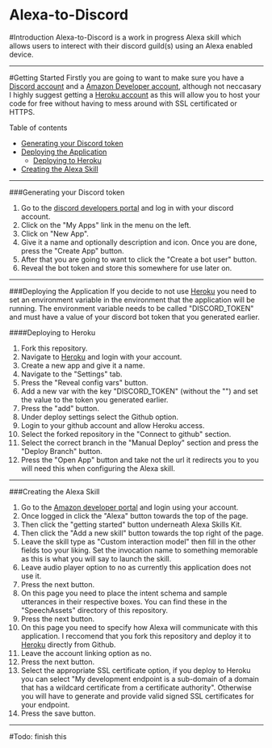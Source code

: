 # Alexa-to-Discord

#Introduction
Alexa-to-Discord is a work in progress Alexa skill which allows users to interect with their discord guild(s) using an Alexa enabled device.

- - - -

#Getting Started
Firstly you are going to want to make sure you have a [Discord account](https://discordapp.com/) and a [Amazon Developer account](https://developer.amazon.com/), although not neccasary I highly suggest getting a [Heroku account](https://dashboard.heroku.com/apps) as this will allow you to host your code for free without having to mess around with SSL certificated or HTTPS.

Table of contents
 - [Generating your Discord token](#Generating-your-Discord-token)
 - [Deploying the Application](#Deploying-the-Application)
    - [Deploying to Heroku](#Deploying-to-Heroku)
 - [Creating the Alexa Skill](#Creating-the-Alexa-Skill)
 
- - - -

###<a name="Generating-your-Discord-token"></a>Generating your Discord token
1. Go to the [discord developers portal](https://discordapp.com/developers) and log in with your discord account.
2. Click on the "My Apps" link in the menu on the left.
3. Click on "New App".
4. Give it a name and optionally description and icon. Once you are done, press the "Create App" button.
5. After that you are going to want to click the "Create a bot user" button.
6. Reveal the bot token and store this somewhere for use later on.

- - - -

###<a name="Deploying-the-Application"></a>Deploying the Application
If you decide to not use [Heroku](https://dashboard.heroku.com/apps) you need to set an environment variable in the environment that the application will be running. The environment variable needs to be called "DISCORD_TOKEN" and must have a value of your discord bot token that you generated earlier.

####<a name="Deploying-to-Heroku"></a>Deploying to Heroku
1. Fork this repository.
2. Navigate to [Heroku](https://dashboard.heroku.com/apps) and login with your account.
3. Create a new app and give it a name.
4. Navigate to the "Settings" tab.
5. Press the "Reveal config vars" button.
6. Add a new var with the key "DISCORD_TOKEN" (without the "") and set the value to the token you generated earlier.
7. Press the "add" button.
8. Under deploy settings select the Github option.
9. Login to your github account and allow Heroku access.
10. Select the forked repository in the "Connect to github" section.
11. Select the correct branch in the "Manual Deploy" section and press the "Deploy Branch" button.
12. Press the "Open App" button and take not the url it redirects you to you will need this when configuring the Alexa skill.

- - - -

###<a name="Creating-the-Alexa-Skill"></a>Creating the Alexa Skill
1. Go to the [Amazon developer portal](https://developer.amazon.com/) and login using your account.
2. Once logged in click the "Alexa" button towards the top of the page.
3. Then click the "getting started" button underneath Alexa Skills Kit.
4. Then click the "Add a new skill" button towards the top right of the page.
5. Leave the skill type as "Custom interaction model" then fill in the other fields too your liking. Set the invocation name to something memorable as this is what you will say to launch the skill.
6. Leave audio player option to no as currently this application does not use it.
7. Press the next button.
8. On this page you need to place the intent schema and sample utterances in their respective boxes. You can find these in the "SpeechAssets" directory of this repository.
9. Press the next button.
10. On this page you need to specify how Alexa will communicate with this application. I reccomend that you fork this repository and deploy it to [Heroku](https://dashboard.heroku.com/apps) directly from Github.
11. Leave the account linking option as no.
12. Press the next button.
13. Select the appropriate SSL certificate option, if you deploy to Heroku you can select "My development endpoint is a sub-domain of a domain that has a wildcard certificate from a certificate authority". Otherwise you will have to generate and provide valid signed SSL certificates for your endpoint.
14. Press the save button.

- - - -

#Todo: finish this